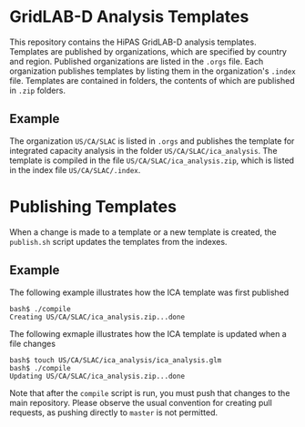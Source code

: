 # GridLAB-D Analysis Templates

This repository contains the HiPAS GridLAB-D analysis templates.  Templates are published by organizations, which are specified by country and region.  Published organizations are listed in the `.orgs` file.  Each organization publishes templates by listing them in the organization's `.index` file.  Templates are contained in folders, the contents of which are published in `.zip` folders.

## Example

The organization `US/CA/SLAC` is listed in `.orgs` and publishes the template for integrated capacity analysis in the folder `US/CA/SLAC/ica_analysis`.  The template is compiled in the file `US/CA/SLAC/ica_analysis.zip`, which is listed in the index file `US/CA/SLAC/.index`.

# Publishing Templates

When a change is made to a template or a new template is created, the `publish.sh` script updates the templates from the indexes.

## Example

The following example illustrates how the ICA template was first published

~~~
bash$ ./compile
Creating US/CA/SLAC/ica_analysis.zip...done
~~~

The following exmaple illustrates how the ICA template is updated when a file changes

~~~
bash$ touch US/CA/SLAC/ica_analysis/ica_analysis.glm
bash$ ./compile
Updating US/CA/SLAC/ica_analysis.zip...done
~~~

Note that after the `compile` script is run, you must push that changes to the main repository.  Please observe the usual convention for creating pull requests, as pushing directly to `master` is not permitted.
